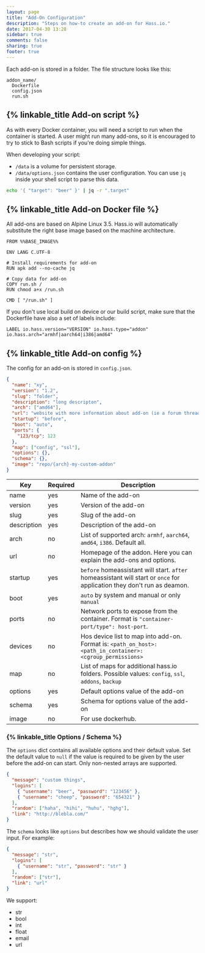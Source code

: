 ```yaml
---
layout: page
title: "Add-On Configuration"
description: "Steps on how-to create an add-on for Hass.io."
date: 2017-04-30 13:28
sidebar: true
comments: false
sharing: true
footer: true
---
```


Each add-on is stored in a folder. The file structure looks like this:

```
addon_name/
  Dockerfile
  config.json
  run.sh
```

## {% linkable_title Add-on script %}

As with every Docker container, you will need a script to run when the container is started. A user might run many add-ons, so it is encouraged to try to stick to Bash scripts if you're doing simple things.

When developing your script:

 - `/data` is a volume for persistent storage.
 - `/data/options.json` contains the user configuration. You can use `jq` inside your shell script to parse this data.

```bash
echo '{ "target": "beer" }' | jq -r ".target"
```

## {% linkable_title Add-on Docker file %}

All add-ons are based on Alpine Linux 3.5. Hass.io will automatically substitute the right base image based on the machine architecture. 

```
FROM %%BASE_IMAGE%%

ENV LANG C.UTF-8

# Install requirements for add-on
RUN apk add --no-cache jq

# Copy data for add-on
COPY run.sh /
RUN chmod a+x /run.sh

CMD [ "/run.sh" ]
```

If you don't use local build on device or our build script, make sure that the Dockerfile have also a set of labels include:
```
LABEL io.hass.version="VERSION" io.hass.type="addon" io.hass.arch="armhf|aarch64|i386|amd64"
```

## {% linkable_title Add-on config %}

The config for an add-on is stored in `config.json`.

```json
{
  "name": "xy",
  "version": "1.2",
  "slug": "folder",
  "description": "long descripton",
  "arch": ["amd64"],
  "url": "website with more information about add-on (ie a forum thread for support)",
  "startup": "before",
  "boot": "auto",
  "ports": {
    "123/tcp": 123
  },
  "map": ["config", "ssl"],
  "options": {},
  "schema": {},
  "image": "repo/{arch}-my-custom-addon"
}
```

| Key | Required | Description |
| --- | -------- | ----------- |
| name | yes | Name of the add-on
| version | yes | Version of the add-on
| slug | yes | Slug of the add-on
| description | yes | Description of the add-on
| arch | no | List of supported arch: `armhf`, `aarch64`, `amd64`, `i386`. Default all.
| url | no | Homepage of the addon. Here you can explain the add-ons and options.
| startup | yes | `before` homeassistant will start. `after` homeassistant will start or `once` for application they don't run as deamon.
| boot | yes | `auto` by system and manual or only `manual`
| ports | no | Network ports to expose from the container. Format is `"container-port/type": host-port`.
| devices | no | Hos device list to map into add-on. Format is: `<path_on_host>:<path_in_container>:<cgroup_permissions>`
| map | no | List of maps for additional hass.io folders. Possible values: `config`, `ssl`, `addons`, `backup`
| options | yes | Default options value of the add-on
| schema | yes | Schema for options value of the add-on
| image | no | For use dockerhub.

### {% linkable_title Options / Schema %}

The `options` dict contains all available options and their default value. Set the default value to `null` if the value is required to be given by the user before the add-on can start. Only non-nested arrays are supported.

```json
{
  "message": "custom things",
  "logins": [
    { "username": "beer", "password": "123456" },
    { "username": "cheep", "password": "654321" }
  ],
  "random": ["haha", "hihi", "huhu", "hghg"],
  "link": "http://blebla.com/"
}
```

The `schema` looks like `options` but describes how we should validate the user input. For example:

```json
{
  "message": "str",
  "logins": [
    { "username": "str", "password": "str" }
  ],
  "random": ["str"],
  "link": "url"
}
```

We support:
- str
- bool
- int
- float
- email
- url
